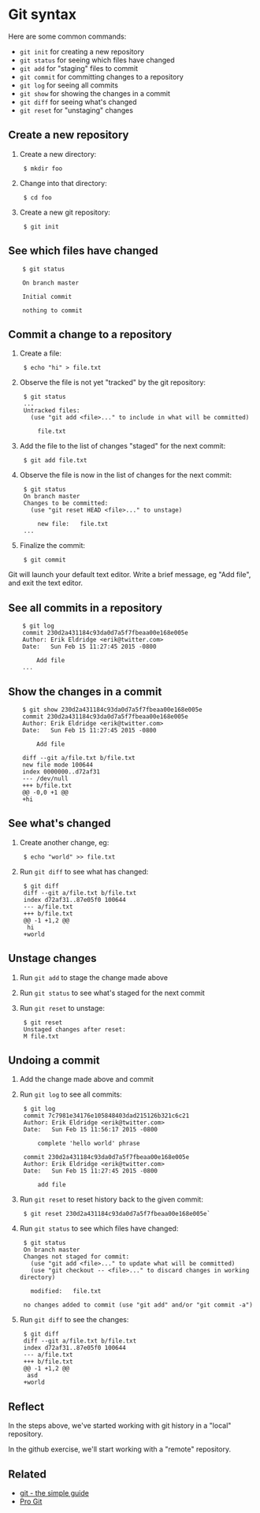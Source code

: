 # Git syntax

Here are some common commands:
* `git init` for creating a new repository
* `git status` for seeing which files have changed
* `git add` for "staging" files to commit
* `git commit` for committing changes to a repository
* `git log` for seeing all commits
* `git show` for showing the changes in a commit
* `git diff` for seeing what's changed
* `git reset` for "unstaging" changes

## Create a new repository

1. Create a new directory:

        $ mkdir foo

1. Change into that directory:

        $ cd foo

1. Create a new git repository:

        $ git init


## See which files have changed

        $ git status
        
        On branch master
        
        Initial commit
        
        nothing to commit

## Commit a change to a repository

1. Create a file:

        $ echo "hi" > file.txt

1. Observe the file is not yet "tracked" by the git repository:

        $ git status
        ...
        Untracked files:
          (use "git add <file>..." to include in what will be committed)
        
        	file.txt

1. Add the file to the list of changes "staged" for the next commit:

        $ git add file.txt

1. Observe the file is now in the list of changes for the next commit:

        $ git status
        On branch master
        Changes to be committed:
          (use "git reset HEAD <file>..." to unstage)
        
        	new file:   file.txt
        ...

1. Finalize the commit:

        $ git commit
Git will launch your default text editor. Write a brief message, eg "Add file", and exit the text editor.

## See all commits in a repository

        $ git log
        commit 230d2a431184c93da0d7a5f7fbeaa00e168e005e
        Author: Erik Eldridge <erik@twitter.com>
        Date:   Sun Feb 15 11:27:45 2015 -0800
        
            Add file
        ...

## Show the changes in a commit

        $ git show 230d2a431184c93da0d7a5f7fbeaa00e168e005e
        commit 230d2a431184c93da0d7a5f7fbeaa00e168e005e
        Author: Erik Eldridge <erik@twitter.com>
        Date:   Sun Feb 15 11:27:45 2015 -0800
        
            Add file
        
        diff --git a/file.txt b/file.txt
        new file mode 100644
        index 0000000..d72af31
        --- /dev/null
        +++ b/file.txt
        @@ -0,0 +1 @@
        +hi

## See what's changed

1. Create another change, eg:

        $ echo "world" >> file.txt

1. Run `git diff` to see what has changed:

        $ git diff
        diff --git a/file.txt b/file.txt
        index d72af31..87e05f0 100644
        --- a/file.txt
        +++ b/file.txt
        @@ -1 +1,2 @@
         hi
        +world

## Unstage changes

1. Run `git add` to stage the change made above
1. Run `git status` to see what's staged for the next commit
1. Run `git reset` to unstage:

        $ git reset
        Unstaged changes after reset:
        M file.txt

## Undoing a commit

1. Add the change made above and commit
1. Run `git log` to see all commits:

        $ git log
        commit 7c7981e34176e105848403dad215126b321c6c21
        Author: Erik Eldridge <erik@twitter.com>
        Date:   Sun Feb 15 11:56:17 2015 -0800

            complete 'hello world' phrase

        commit 230d2a431184c93da0d7a5f7fbeaa00e168e005e
        Author: Erik Eldridge <erik@twitter.com>
        Date:   Sun Feb 15 11:27:45 2015 -0800

            add file

1. Run `git reset` to reset history back to the given commit:

        $ git reset 230d2a431184c93da0d7a5f7fbeaa00e168e005e`

1. Run `git status` to see which files have changed:

        $ git status
        On branch master
        Changes not staged for commit:
          (use "git add <file>..." to update what will be committed)
          (use "git checkout -- <file>..." to discard changes in working directory)
        
          modified:   file.txt
        
        no changes added to commit (use "git add" and/or "git commit -a")

1. Run `git diff` to see the changes:

        $ git diff
        diff --git a/file.txt b/file.txt
        index d72af31..87e05f0 100644
        --- a/file.txt
        +++ b/file.txt
        @@ -1 +1,2 @@
         asd
        +world

## Reflect

In the steps above, we've started working with git history in a "local" repository.

In the github exercise, we'll start working with a "remote" repository.

## Related

* [git - the simple guide](http://rogerdudler.github.io/git-guide/)
* [Pro Git](http://gitbookio.gitbooks.io/progit/)